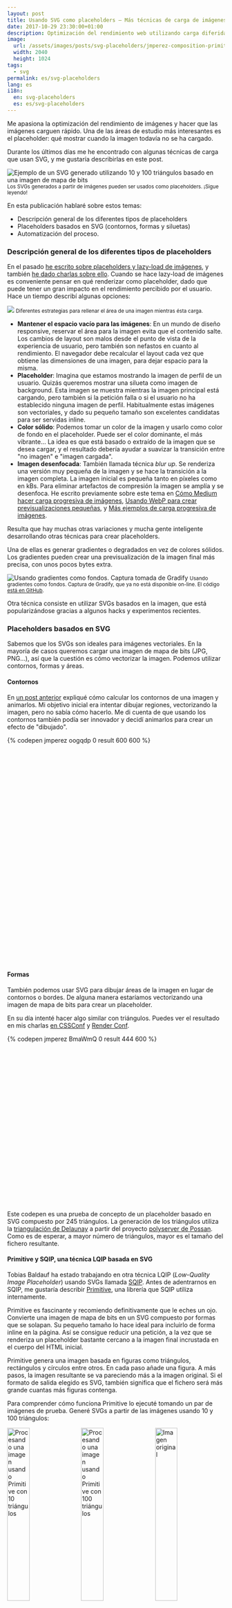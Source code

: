 ```yaml
---
layout: post
title: Usando SVG como placeholders — Más técnicas de carga de imágenes
date: 2017-10-29 23:30:00+01:00
description: Optimización del rendimiento web utilizando carga diferida de imágenes con SVGs como placeholders, representando contornos, formas y siluetas.
image:
  url: /assets/images/posts/svg-placeholders/jmperez-composition-primitive.jpg
  width: 2040
  height: 1024
tags:
  - svg
permalink: es/svg-placeholders
lang: es
i18n:
  en: svg-placeholders
  es: es/svg-placeholders
---
```


Me apasiona la optimización del rendimiento de imágenes y hacer que las imágenes carguen rápido. Una de las áreas de estudio más interesantes es el placeholder: qué mostrar cuando la imagen todavía no se ha cargado.

Durante los últimos días me he encontrado con algunas técnicas de carga que usan SVG, y me gustaría describirlas en este post.

<img
    src="https://res.cloudinary.com/jmperez/image/upload/w_auto:100:684,f_auto,c_scale/v1509278557/jmperez-composition-primitive_j8zyfn.jpg"
    sizes="(max-width: 768px) 100vw, 684px"
    alt="Ejemplo de un SVG generado utilizando 10 y 100 triángulos basado en una imagen de mapa de bits" />
<small class="caption">Los SVGs generados a partir de imágenes pueden ser usados como placeholders. ¡Sigue leyendo!</small>

<!-- more -->
En esta publicación hablaré sobre estos temas:

* Descripción general de los diferentes tipos de placeholders
* Placeholders basados en SVG (contornos, formas y siluetas)
* Automatización del proceso.

### Descripción general de los diferentes tipos de placeholders

En el pasado [he escrito sobre placeholders y lazy-load de imágenes](/lazy-loading-images), y también [he dado charlas sobre ello](https://www.youtube.com/watch?v=szmVNOnkwoU). Cuando se hace lazy-load de imágenes es conveniente pensar en qué renderizar como placeholder, dado que puede tener un gran impacto en el rendimiento percibido por el usuario. Hace un tiempo describí algunas opciones:

<img
    src="https://res.cloudinary.com/jmperez/image/upload/w_auto:100:684,f_auto,c_scale/v1509278557/placeholder-options_vtwp6b.png"
    sizes="(max-width: 768px) 100vw, 684px" />
<small class="caption">Diferentes estrategias para rellenar el área de una imagen mientras ésta carga.</small>

* **Mantener el espacio vacío para las imágenes**: En un mundo de diseño responsive, reservar el área para la imagen evita que el contenido salte. Los cambios de layout son malos desde el punto de vista de la experiencia de usuario, pero también son nefastos en cuanto al rendimiento. El navegador debe recalcular el layout cada vez que obtiene las dimensiones de una imagen, para dejar espacio para la misma.
* **Placeholder**: Imagina que estamos mostrando la imagen de perfil de un usuario. Quizás queremos mostrar una silueta como imagen de background. Esta imagen se muestra mientras la imagen principal está cargando, pero también si la petición falla o si el usuario no ha establecido ninguna imagen de perfil. Habitualmente estas imágenes son vectoriales, y dado su pequeño tamaño son excelentes candidatas para ser servidas inline.
* **Color sólido**: Podemos tomar un color de la imagen y usarlo como color de fondo en el placeholder. Puede ser el color dominante, el más vibrante… La idea es que está basado o extraído de la imagen que se desea cargar, y el resultado debería ayudar a suavizar la transición entre "no imagen" e "imagen cargada".
* **Imagen desenfocada**: También llamada técnica _blur up_. Se renderiza una versión muy pequeña de la imagen y se hace la transición a la imagen completa. La imagen inicial es pequeña tanto en píxeles como en kBs. Para eliminar artefactos de compresión la imagen se amplía y se desenfoca. He escrito previamente sobre este tema en [Cómo Medium hacer carga progresiva de imágenes](/medium-image-progressive-loading-placeholder), [Usando WebP para crear previsualizaciones pequeñas](/webp-placeholder-images), y [Más ejemplos de carga progresiva de imágenes](/more-progressive-image-loading).

Resulta que hay muchas otras variaciones y mucha gente inteligente desarrollando otras técnicas para crear placeholders.

Una de ellas es generar gradientes o degradados en vez de colores sólidos. Los gradientes pueden crear una previsualización de la imagen final más precisa, con unos pocos bytes extra.

<img
    src="https://res.cloudinary.com/jmperez/image/upload/w_auto:100:684,f_auto,c_scale,w_1368/v1509278575/gradient-background_jyymty.jpg"
    sizes="(max-width: 768px) 100vw, 684px" alt="Usando gradientes como fondos. Captura tomada de Gradify"/>
<small class="caption">Usando gradientes como fondos. Captura de Gradify, que ya no está disponible on-line. El código [está en GitHub](https://github.com/fraser-hemp/gradify).</small>

Otra técnica consiste en utilizar SVGs basados en la imagen, que está popularizándose gracias a algunos hacks y experimentos recientes.

### Placeholders basados en SVG

Sabemos que los SVGs son ideales para imágenes vectoriales. En la mayoría de casos queremos cargar una imagen de mapa de bits (JPG, PNG...), así que la cuestión es cómo vectorizar la imagen. Podemos utilizar contornos, formas y áreas.

#### Contornos

En [un post anterior](/drawing-edges-svg) expliqué cómo calcular los contornos de una imagen y animarlos. Mi objetivo inicial era intentar dibujar regiones, vectorizando la imagen, pero no sabía cómo hacerlo. Me di cuenta de que usando los contornos también podía ser innovador y decidí animarlos para crear un efecto de "dibujado".

<div class="codepen-aspect-ratio" style="margin-bottom: 10px; padding-bottom: 100%; position: relative; width: 100%">
{% codepen jmperez oogqdp 0 result 600 600 %}
</div>

#### Formas

También podemos usar SVG para dibujar áreas de la imagen en lugar de contornos o bordes. De alguna manera estaríamos vectorizando una imagen de mapa de bits para crear un placeholder.

En su día intenté hacer algo similar con triángulos. Puedes ver el resultado en mis charlas [en CSSConf](/cssconfau16/#/45) y [Render Conf](/renderconf17/#/46).

<div class="codepen-aspect-ratio" style="margin-bottom: 10px; padding-bottom: 74%; position: relative; width: 100%">
{% codepen jmperez BmaWmQ 0 result 444 600 %}
</div>

Este codepen es una prueba de concepto de un placeholder basado en SVG compuesto por 245 triángulos. La generación de los triángulos utiliza la [triangulación de Delaunay](https://es.wikipedia.org/wiki/Triangulaci%C3%B3n_de_Delaunay) a partir del proyecto [polyserver de Possan](https://github.com/possan/polyserver). Como es de esperar, a mayor número de triángulos, mayor es el tamaño del fichero resultante.

#### Primitive y SQIP, una técnica LQIP basada en SVG

Tobias Baldauf ha estado trabajando en otra técnica LQIP (_Low-Quality Image Placeholder_) usando SVGs llamada [SQIP](https://github.com/technopagan/sqip). Antes de adentrarnos en SQIP, me gustaría describir [Primitive](https://github.com/fogleman/primitive), una librería que SQIP utiliza internamente.

Primitive es fascinante y recomiendo definitivamente que le eches un ojo. Convierte una imagen de mapa de bits en un SVG compuesto por formas que se solapan. Su pequeño tamaño lo hace ideal para incluirlo de forma inline en la página. Así se consigue reducir una petición, a la vez que se renderiza un placeholder bastante cercano a la imagen final incrustada en el cuerpo del HTML inicial.

Primitive genera una imagen basada en figuras como triángulos, rectángulos y círculos entre otros. En cada paso añade una figura. A más pasos, la imagen resultante se va pareciendo más a la imagen original. Si el formato de salida elegido es SVG, también significa que el fichero será más grande cuantas más figuras contenga.

Para comprender cómo funciona Primitive lo ejecuté tomando un par de imágenes de prueba. Generé SVGs a partir de las imágenes usando 10 y 100 triángulos:

<div>
<img
    src="https://res.cloudinary.com/jmperez/image/upload/w_auto:100:228,f_auto,c_scale,w_500/v1509367394/pexels-photo-281184-square-10.svg_ifiu2z.png"
    sizes="(max-width: 768px) 33vw, 228px" alt="Procesando una imagen usando Primitive con 10 triángulos" style="width:32%;float:left;margin-right:2%;padding-bottom:10px" /><img
    src="https://res.cloudinary.com/jmperez/image/upload/w_auto:100:228,f_auto,c_scale,w_500/v1509367394/pexels-photo-281184-square-100.svg_tkr8el.png"
    sizes="(max-width: 768px) 33vw, 228px" alt="Procesando una imagen usando Primitive con 100 triángulos" style="width:32%;float:left;margin-right:2%;padding-bottom:10px" /><img
    src="https://res.cloudinary.com/jmperez/image/upload/w_auto:100:228,f_auto,c_scale,w_500/v1509367395/pexels-photo-281184-square_tuhvso.jpg"
    sizes="(max-width: 768px) 33vw, 228px" alt="Imagen original" style="width:32%;float:left;padding-bottom:10px" />
</div>

<small class="caption">Procesando [esta imagen](/assets/images/posts/svg-placeholders/pexels-photo-281184-square.jpg) con Primitive, usando [10 triángulos](/assets/images/posts/svg-placeholders/pexels-photo-281184-square-10.svg) y [100 triángulos](/assets/images/posts/svg-placeholders/pexels-photo-281184-square-100.svg).</small>

<div>
<img
    src="https://res.cloudinary.com/jmperez/image/upload/w_auto:100:228,f_auto,c_scale,w_500/v1509367394/pexels-photo-618463-square-10.svg_aeonon.png"
    sizes="(max-width: 768px) 33vw, 228px" alt="Procesando una imagen usando Primitive con 10 triángulos" style="width:32%;float:left;margin-right:2%;padding-bottom:10px" /><img
    src="https://res.cloudinary.com/jmperez/image/upload/w_auto:100:228,f_auto,c_scale,w_500/v1509367394/pexels-photo-618463-square-100.svg_t6pwcv.png"
    sizes="(max-width: 768px) 33vw, 228px" alt="Procesando una imagen usando Primitive con 100 triángulos" style="width:32%;float:left;margin-right:2%;padding-bottom:10px" /><img
    src="https://res.cloudinary.com/jmperez/image/upload/w_auto:100:228,f_auto,c_scale,w_500/v1509367395/pexels-photo-618463-square_pmbi9x.jpg"
    sizes="(max-width: 768px) 33vw, 228px" alt="Imagen original" style="width:32%;float:left;padding-bottom:10px" />
</div>

<small class="caption">Procesando [esta imagen](/assets/images/posts/svg-placeholders/pexels-photo-618463-square.jpg) con Primitive, usando [10 triángulos](/assets/images/posts/svg-placeholders/pexels-photo-618463-square-10.svg) y [100 triángulos](/assets/images/posts/svg-placeholders/pexels-photo-618463-square-100.svg).</small>

Usando 10 triángulos las imágenes empiezan a parecerse a la versión original. Estas imágenes SVG pueden ser adecuadas como placeholders. De hecho el código del SVG de 10 triángulos es muy pequeño, unos 1.030 bytes, que pueden reducirse hasta unos 640 bytes si pasamos la salida por SVGO.

```html
<svg xmlns="http://www.w3.org/2000/svg" width="1024" height="1024"><path fill="#817c70" d="M0 0h1024v1024H0z"/><g fill-opacity=".502"><path fill="#03020f" d="M178 994l580 92L402-62"/><path fill="#f2e2ba" d="M638 894L614 6l472 440"/><path fill="#fff8be" d="M-62 854h300L138-62"/><path fill="#76c2d9" d="M410-62L154 530-62 38"/><path fill="#62b4cf" d="M1086-2L498-30l484 508"/><path fill="#010412" d="M430-2l196 52-76 356"/><path fill="#eb7d3f" d="M598 594l488-32-308 520"/><path fill="#080a18" d="M198 418l32 304 116-448"/><path fill="#3f201d" d="M1086 1062l-344-52 248-148"/><path fill="#ebd29f" d="M630 658l-60-372 516 320"/></g></svg>
```

Las imágenes generadas con 100 triángulos son más grandes, en kB, como es de esperar. En esta prueba las imágenes ocupan unos 5kB tras aplicar SVGO (8kB antes). Tienen un gran nivel de detalle en un tamaño comedido. La decisión de cuántos triángulos usar depende mucho del tipo de imagen (por ejemplo contraste, cantidad de colores, complejidad de la forma) y el nivel de detalle deseado.

Sería posible crear un script similar a [cpeg-dssim](https://github.com/technopagan/cjpeg-dssim) que ajusta la cantidad de formas hasta llegar a un umbral de [similaridad estructural](https://en.wikipedia.org/wiki/Structural_similarity), o un máximo número de formas en el peor caso.

Los SVGs resultantes son una buena opción también como imágenes de fondo. Dado que son vectoriales y tienen un tamaño limitado, son un buen candidato para imágenes _hero_ y fondos de gran tamaño que de otro modo mostrarían artefactos de compresión.

#### SQIP

En [palabras de Tobias](https://github.com/technopagan/sqip):

> SQIP es un intento de encontrar un balance entre estos dos extremos: hace uso de [Primitive](https://github.com/fogleman/primitive) para generar un SVG consistente en varias formas sencillas que aproximan las principales características visibles dentro de la imagen, optimiza el SVG utilizando [SVGO](https://github.com/svg/svgo) y le añade un filtro de desenfoque gaussiano. Esto produce un placeholder SVG que pesa sólo ~800–1000 bytes, se ve bien en todas las pantallas y proporciona una pista visual del contenido de la imagen que se va a cargar.

El resultado es similar a utilizar una imagen pequeña como placeholder en la técnica blur-up (lo que [Medium](/medium-image-progressive-loading-placeholder) y [otros sitios](/more-progressive-image-loading) hacen). La diferencia es que, en lugar de utilizar una imagen bitmap como JPG o WebP, el placeholder usa SVG.

Si ejecutamos SQIP con las imágenes originales obtenemos esto:

<div>
<img
    src="https://res.cloudinary.com/jmperez/image/upload/w_auto:100:342,f_auto,c_scale,w_670/v1509370309/pexels-photo-281184-square-sqip.svg_zspgb0.png"
    sizes="(max-width: 768px) 50vw, 342px" alt="SQIP aplicado a una imagen" style="width:49%;float:left;margin-right:2%;padding-bottom:10px" /><img
    src="https://res.cloudinary.com/jmperez/image/upload/w_auto:100:342,f_auto,c_scale,w_670/v1509370308/pexels-photo-618463-square-sqip.svg_qjrexh.png"
    sizes="(max-width: 768px) 50vw, 342px" alt="SQIP aplicado a una imagen" style="width:49%;float:left;padding-bottom:10px" />
</div>

<small class="caption">Las imágenes resultantes tras aplicar SQIP sobre [la primera imagen](/assets/images/posts/svg-placeholders/pexels-photo-281184-square-sqip.svg) y [la segunda](/assets/images/posts/svg-placeholders/pexels-photo-618463-square-sqip.svg).</small>

El SVG resultante ocupa ~900 bytes. Inspeccionando el código podemos observar el filtro `feGaussianBlur` aplicado al grupo de formas:

```html
<svg xmlns="http://www.w3.org/2000/svg" viewBox="0 0 2000 2000"><filter id="b"><feGaussianBlur stdDeviation="12" /></filter><path fill="#817c70" d="M0 0h2000v2000H0z"/><g filter="url(#b)" transform="translate(4 4) scale(7.8125)" fill-opacity=".5"><ellipse fill="#000210" rx="1" ry="1" transform="matrix(50.41098 -3.7951 11.14787 148.07886 107 194.6)"/><ellipse fill="#eee3bb" rx="1" ry="1" transform="matrix(-56.38179 17.684 -24.48514 -78.06584 205 110.1)"/><ellipse fill="#fff4bd" rx="1" ry="1" transform="matrix(35.40604 -5.49219 14.85017 95.73337 16.4 123.6)"/><ellipse fill="#79c7db" cx="21" cy="39" rx="65" ry="65"/><ellipse fill="#0c1320" cx="117" cy="38" rx="34" ry="47"/><ellipse fill="#5cb0cd" rx="1" ry="1" transform="matrix(-39.46201 77.24476 -54.56092 -27.87353 219.2 7.9)"/><path fill="#e57339" d="M271 159l-123-16 43 128z"/><ellipse fill="#47332f" cx="214" cy="237" rx="242" ry="19"/></g></svg>
```

SQIP también puede imprimir como resultado una etiqueta `img` con el contenido del SVG codificado en Base 64:

```html
<img width="640" height="640" src="example.jpg" alt="Add descriptive alt text" style="background-size: cover; background-image: url(data:image/svg+xml;base64,PHN2ZyB4bWxucz0iaHR0cDovL3d3dy53My5vcmcvMjAw...<stripped base 64>...PjwvZz48L3N2Zz4=);">
```

#### Siluetas

Acabamos de ver cómo usar SVGs para contornos y formas básicas. Otra posibilidad es vectorizar las imágenes "trazándolas". [Mikael Ainalem](https://twitter.com/mikaelainalem) compartió [un codepen](https://codepen.io/ainalem/full/aLKxjm/) hace unos días mostrando cómo usar una silueta con 2 colores como placeholder. El resultado es muy bonito:

<video controls style="max-width:100%" width="690" height="459">
  <source src="https://res.cloudinary.com/jmperez/video/upload/dpr_auto,f_auto,q_auto,c_scale/v1509278615/silhouette-lazy-loading_evq9xq.mp4" type="video/mp4">
</video>

En este caso los SVGs están dibujados a mano, pero la técnica inspiró rápidamente a desarrolladores que crearon integraciones con herramientas que automatizaban el proceso.

- [Gatsby](https://www.gatsbyjs.org), un generador de sitios estáticos basado en React, soporta estos SVGs trazados. Utiliza [un port de potrace a JavaScript](https://www.npmjs.com/package/potrace) para vectorizar las imágenes.

<blockquote class="twitter-tweet" data-lang="en-gb"><p lang="en" dir="ltr">Excited to announce that Gatsby now has super simple support for traced SVG!<br><br>Thanks to <a href="https://twitter.com/fk?ref_src=twsrc%5Etfw">@fk</a> for his great work!<a href="https://t.co/XfgEDbSILA">https://t.co/XfgEDbSILA</a> <a href="https://t.co/wTwOgT8C5V">pic.twitter.com/wTwOgT8C5V</a></p>&mdash; Gatsby (@gatsbyjs) <a href="https://twitter.com/gatsbyjs/status/923304195666485248?ref_src=twsrc%5Etfw">25 October 2017</a></blockquote>

- [Craft 3 CMS](https://craftcms.com), que también añadió soporte para siluetas. Utiliza [un port de potrace a PHP](https://github.com/nystudio107/craft3-imageoptimize/blob/master/src/lib/Potracio.php).

<blockquote class="twitter-tweet" data-lang="en-gb"><p lang="en" dir="ltr">Cool video of using inline SVG images as lazy loading placeholders w/ ImageOptimize &amp; Craft 3 from <a href="https://twitter.com/slebbo?ref_src=twsrc%5Etfw">@slebbo</a> <a href="https://t.co/E1dYA4ayow">https://t.co/E1dYA4ayow</a> <a href="https://twitter.com/hashtag/craftcms?src=hash&amp;ref_src=twsrc%5Etfw">#craftcms</a> <a href="https://t.co/ruf8i6URCT">pic.twitter.com/ruf8i6URCT</a></p>&mdash; nystudio107 (@nystudio107) <a href="https://twitter.com/nystudio107/status/920673966091534338?ref_src=twsrc%5Etfw">18 October 2017</a></blockquote>

- [image-trace-loader](https://github.com/EmilTholin/image-trace-loader), un loader de Webpack que utiliza potrace para procesar las imágenes.

<blockquote class="twitter-tweet" data-lang="en-gb"><p lang="en" dir="ltr">I just released image-trace-loader, a <a href="https://twitter.com/hashtag/webpack?src=hash&amp;ref_src=twsrc%5Etfw">#webpack</a> loader that exports traced outlines as image/svg+xml data.<a href="https://t.co/2VZaKVaE4p">https://t.co/2VZaKVaE4p</a> <a href="https://t.co/vRma67R7zb">pic.twitter.com/vRma67R7zb</a></p>&mdash; Emil Tholin (@Tholle1234) <a href="https://twitter.com/Tholle1234/status/920423596346019840?ref_src=twsrc%5Etfw">17 October 2017</a></blockquote>

También es interesante ver una comparación de la salida obtenida por el loader de webpack de Emil (basado en potrace) y los SVGs dibujados a mano de Mikael.

<blockquote class="twitter-tweet" data-lang="en-gb"><p lang="en" dir="ltr">Comparison of <a href="https://twitter.com/mikaelainalem?ref_src=twsrc%5Etfw">@mikaelainalem</a> &#39;s SVG lazy-loading technique <a href="https://t.co/mbqVpxzn72">https://t.co/mbqVpxzn72</a> with @Tholle123&#39;s webpack loader <a href="https://t.co/3jxjtNP8dm">https://t.co/3jxjtNP8dm</a> <a href="https://t.co/tChcPK0mIK">pic.twitter.com/tChcPK0mIK</a></p>&mdash; Yuriy Nemtsov (@nemtsovy) <a href="https://twitter.com/nemtsovy/status/920647706799955970?ref_src=twsrc%5Etfw">18 October 2017</a></blockquote>

Asumo que la salida generada por potrace utiliza las opciones por defecto. Adicionalmente, es posible ajustarlas. Lee [las opciones para image-trace-loader](https://github.com/EmilTholin/image-trace-loader#options), que son prácticamente [las que se pasan a potrace](https://www.npmjs.com/package/potrace#parameters).

## Resumen

Hemos visto diferentes herramientas y técnicas para generar SVGs basados en imágenes bitmap y utilizarlos como placeholders. De la misma forma que [WebP es un formato fantástico para previsualizaciones](/webp-placeholder-images/), SVG es también un formato interesante para aplicar en los placeholders. Podemos controlar el nivel de detalle (y por consiguiente, su tamaño), es altamente comprimible y es fácil de manipular con CSS y JS.

## Recursos extra
Este post llegó a [lo alto de Hacker News, consiguiendo muchos puntos y comentarios](https://news.ycombinator.com/item?id=15696596). Me siento orgulloso por ello, y por todos los enlaces a otros recursos que han sido compartidos en los comentarios de esa página. Aquí tienes algunos de ellos:

- [Geometrize](https://github.com/Tw1ddle/geometrize-haxe) es un port de Primitive escrito en Haxe. También hay [una implementación en JavaScript](https://github.com/Tw1ddle/geometrize-haxe-web) que puedes probar directamente [en tu navegador](http://www.samcodes.co.uk/project/geometrize-haxe-web/).
- [Primitive.js](https://github.com/ondras/primitive.js), que es un port de Primitive en JavaScript. También, [primitive.nextgen](https://github.com/cielito-lindo-productions/primitive.nextgen), que es un port de la aplicación de escritorio de Primitive utilizando Primitive.js y Electron.
- Hay un par de cuentas de Twitter donde puedes ver ejemplos de imágenes generadas con Primitive y Geometrize: [@PrimitivePic](https://twitter.com/PrimitivePic) y [@Geometrizer](https://twitter.com/Geometrizer).
- [imagetracerjs](https://github.com/jankovicsandras/imagetracerjs), que es un tracer de imágenes ráster y vectorizador escrito en JavaScript. También hay ports para [Java](https://github.com/jankovicsandras/imagetracerjava) y [Android](https://github.com/jankovicsandras/imagetracerandroid).

## Posts relacionados
Si te ha gustado este post, echa un vistazo a estos otros en los que he escrito sobre técnicas para cargar imágenes:

- [Cómo Medium carga imágenes de forma progresiva](/medium-image-progressive-loading-placeholder)
- [Usando WebP para crear pequeñas previsualizaciones](/webp-placeholder-images)
- [Más ejemplos de carga de imágenes progresiva](/more-progressive-image-loading)

<script async src="https://platform.twitter.com/widgets.js" charset="utf-8"></script>
